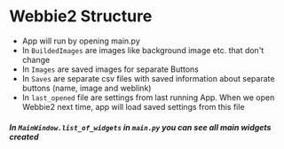 # Webbie2 Structure
* App will run by opening main.py
* In `BuildedImages` are images like background image etc. that don't change
* In `Images` are saved images for separate Buttons
* In `Saves` are separate csv files with saved information about separate buttons (name, image and weblink)
* In `last_opened` file are settings from last running App. When we open Webbie2 next time, app will load saved settings from this file
##### In `MainWindow.list_of_widgets` in `main.py` you can see all main widgets created
